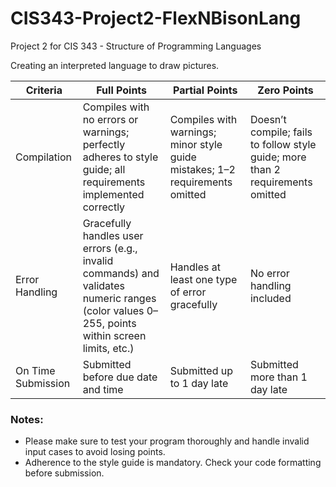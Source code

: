 # CIS343-Project2-FlexNBisonLang
Project 2 for CIS 343 - Structure of Programming Languages

Creating an interpreted language to draw pictures.


| Criteria           | Full Points                                                                                                   | Partial Points                                              | Zero Points                                                      |
|--------------------|--------------------------------------------------------------------------------------------------------------|-------------------------------------------------------------|------------------------------------------------------------------|
| Compilation        | Compiles with no errors or warnings; perfectly adheres to style guide; all requirements implemented correctly | Compiles with warnings; minor style guide mistakes; 1–2 requirements omitted | Doesn’t compile; fails to follow style guide; more than 2 requirements omitted |
| Error Handling     | Gracefully handles user errors (e.g., invalid commands) and validates numeric ranges (color values 0–255, points within screen limits, etc.) | Handles at least one type of error gracefully                | No error handling included                                        |
| On Time Submission | Submitted before due date and time                                                                           | Submitted up to 1 day late                                  | Submitted more than 1 day late                                   |

### Notes:
* Please make sure to test your program thoroughly and handle invalid input cases to avoid losing points.
* Adherence to the style guide is mandatory. Check your code formatting before submission.
